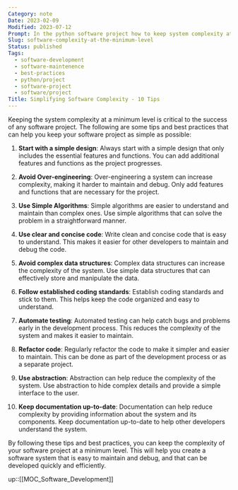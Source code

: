 ```yaml
---
Category: note
Date: 2023-02-09
Modified: 2023-07-12
Prompt: In the python software project how to keep system complexity at the minimum level. Give me long answer
Slug: software-complexity-at-the-minimum-level
Status: published
Tags:
  - software-development
  - software-maintenence
  - best-practices
  - python/project
  - software-project
  - software/project
Title: Simplifying Software Complexity - 10 Tips
---
```


Keeping the system complexity at a minimum level is critical to the success of any software project. The following are some tips and best practices that can help you keep your software project as simple as possible:

1. **Start with a simple design**: Always start with a simple design that only includes the essential features and functions. You can add additional features and functions as the project progresses.

2. **Avoid Over-engineering**: Over-engineering a system can increase complexity, making it harder to maintain and debug. Only add features and functions that are necessary for the project.

3. **Use Simple Algorithms**: Simple algorithms are easier to understand and maintain than complex ones. Use simple algorithms that can solve the problem in a straightforward manner.

4. **Use clear and concise code**: Write clean and concise code that is easy to understand. This makes it easier for other developers to maintain and debug the code.

5. **Avoid complex data structures**: Complex data structures can increase the complexity of the system. Use simple data structures that can effectively store and manipulate the data.

6. **Follow established coding standards**: Establish coding standards and stick to them. This helps keep the code organized and easy to understand.

7. **Automate testing**: Automated testing can help catch bugs and problems early in the development process. This reduces the complexity of the system and makes it easier to maintain.

8. **Refactor code**: Regularly refactor the code to make it simpler and easier to maintain. This can be done as part of the development process or as a separate project.

9. **Use abstraction**: Abstraction can help reduce the complexity of the system. Use abstraction to hide complex details and provide a simple interface to the user.

10. **Keep documentation up-to-date**: Documentation can help reduce complexity by providing information about the system and its components. Keep documentation up-to-date to help other developers understand the system.

By following these tips and best practices, you can keep the complexity of your software project at a minimum level. This will help you create a software system that is easy to maintain and debug, and that can be developed quickly and efficiently.

up::[[MOC_Software_Development]]
